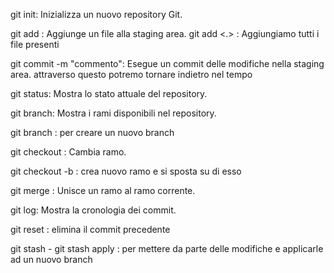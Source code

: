 <!-- @format -->

git init: Inizializza un nuovo repository Git.

git add <file>: Aggiunge un file alla staging area.
git add <.> : Aggiungiamo tutti i file presenti

git commit -m "commento": Esegue un commit delle modifiche nella staging area.
attraverso questo potremo tornare indietro nel tempo

git status: Mostra lo stato attuale del repository.

git branch: Mostra i rami disponibili nel repository.

git branch <nome branch>: per creare un nuovo branch

git checkout <branch>: Cambia ramo.

git checkout -b <branch>: crea nuovo ramo e si sposta su di esso

git merge <branch>: Unisce un ramo al ramo corrente.

git log: Mostra la cronologia dei commit.

git reset : elimina il commit precedente

git stash - git stash apply : per mettere da parte delle modifiche e applicarle ad un nuovo branch
